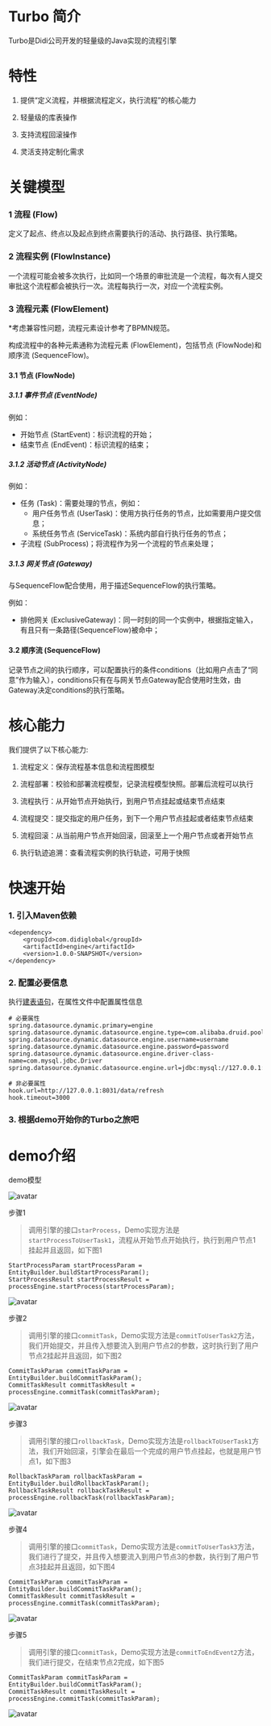 # Turbo 简介

Turbo是Didi公司开发的轻量级的Java实现的流程引擎

#

# 特性

1. 提供“定义流程，并根据流程定义，执行流程”的核心能力

2. 轻量级的库表操作

3. 支持流程回滚操作

4. 灵活支持定制化需求

#

# 关键模型

### 1 流程 (Flow)

定义了起点、终点以及起点到终点需要执行的活动、执行路径、执行策略。

### 2 流程实例 (FlowInstance)

一个流程可能会被多次执行，比如同一个场景的审批流是一个流程，每次有人提交审批这个流程都会被执行一次。流程每执行一次，对应一个流程实例。

### 3 流程元素 (FlowElement)

*考虑兼容性问题，流程元素设计参考了BPMN规范。

构成流程中的各种元素通称为流程元素 (FlowElement)，包括节点 (FlowNode)和顺序流 (SequenceFlow)。

#### 3.1 节点 (FlowNode)

##### 3.1.1 事件节点 (EventNode)

例如：
* 开始节点 (StartEvent)：标识流程的开始；
* 结束节点 (EndEvent)：标识流程的结束；

##### 3.1.2 活动节点 (ActivityNode)

例如：
* 任务 (Task)：需要处理的节点，例如：
    * 用户任务节点 (UserTask)：使用方执行任务的节点，比如需要用户提交信息；
    * 系统任务节点 (ServiceTask)：系统内部自行执行任务的节点；
* 子流程 (SubProcess)；将流程作为另一个流程的节点来处理；

##### 3.1.3 网关节点 (Gateway)

与SequenceFlow配合使用，用于描述SequenceFlow的执行策略。

例如：
* 排他网关 (ExclusiveGateway)：同一时刻的同一个实例中，根据指定输入，有且只有一条路径(SequenceFlow)被命中；

#### 3.2 顺序流 (SequenceFlow)

记录节点之间的执行顺序，可以配置执行的条件conditions（比如用户点击了“同意”作为输入），conditions只有在与网关节点Gateway配合使用时生效，由Gateway决定conditions的执行策略。

#

# 核心能力

我们提供了以下核心能力:

1. 流程定义：保存流程基本信息和流程图模型

2. 流程部署：校验和部署流程模型，记录流程模型快照。部署后流程可以执行

3. 流程执行：从开始节点开始执行，到用户节点挂起或结束节点结束

4. 流程提交：提交指定的用户任务，到下一个用户节点挂起或者结束节点结束

5. 流程回滚：从当前用户节点开始回滚，回滚至上一个用户节点或者开始节点

6. 执行轨迹追溯：查看流程实例的执行轨迹，可用于快照

# 快速开始

### 1. 引入Maven依赖

```
<dependency>
    <groupId>com.didiglobal</groupId>
    <artifactId>engine</artifactId>
    <version>1.0.0-SNAPSHOT</version>
</dependency>
```

### 2. 配置必要信息

执行[建表语句](engine/src/main/resources/turbo.db.create/turbo.mysql.sql)，在属性文件中配置属性信息

```
# 必要属性
spring.datasource.dynamic.primary=engine
spring.datasource.dynamic.datasource.engine.type=com.alibaba.druid.pool.DruidDataSource
spring.datasource.dynamic.datasource.engine.username=username
spring.datasource.dynamic.datasource.engine.password=password
spring.datasource.dynamic.datasource.engine.driver-class-name=com.mysql.jdbc.Driver
spring.datasource.dynamic.datasource.engine.url=jdbc:mysql://127.0.0.1:3306/db_engine

# 非必要属性
hook.url=http://127.0.0.1:8031/data/refresh
hook.timeout=3000

```

### 3. 根据demo开始你的Turbo之旅吧

# demo介绍

demo模型

![avatar](file/demo.png)

步骤1

> 调用引擎的接口`starProcess`，Demo实现方法是`startProcessToUserTask1`，流程从开始节点开始执行，执行到用户节点1挂起并且返回，如下图1

```
StartProcessParam startProcessParam = EntityBuilder.buildStartProcessParam();
StartProcessResult startProcessResult = processEngine.startProcess(startProcessParam);
```

![avatar](file/startProcessToUserTask1.png)

步骤2

> 调用引擎的接口`commitTask`，Demo实现方法是`commitToUserTask2`方法，我们开始提交，并且传入想要流入到用户节点2的参数，这时执行到了用户节点2挂起并且返回，如下图2

```
CommitTaskParam commitTaskParam = EntityBuilder.buildCommitTaskParam();
CommitTaskResult commitTaskResult = processEngine.commitTask(commitTaskParam);
```

![avatar](file/commitToUserTask2.png)

步骤3

> 调用引擎的接口`rollbackTask`，Demo实现方法是`rollbackToUserTask1`方法，我们开始回滚，引擎会在最后一个完成的用户节点挂起，也就是用户节点1，如下图3

```
RollbackTaskParam rollbackTaskParam = EntityBuilder.buildRollbackTaskParam();
RollbackTaskResult rollbackTaskResult = processEngine.rollbackTask(rollbackTaskParam);
```

![avatar](file/rollbackToUserTask1.png)

步骤4

> 调用引擎的接口`commitTask`，Demo实现方法是`commitToUserTask3`方法，我们进行了提交，并且传入想要流入到用户节点3的参数，执行到了用户节点3挂起并且返回，如下图4

```
CommitTaskParam commitTaskParam = EntityBuilder.buildCommitTaskParam();
CommitTaskResult commitTaskResult = processEngine.commitTask(commitTaskParam);
```

![avatar](file/commitToUserTask3.png)

步骤5

> 调用引擎的接口`commitTask`，Demo实现方法是`commitToEndEvent2`方法，我们进行提交，在结束节点2完成，如下图5

```
CommitTaskParam commitTaskParam = EntityBuilder.buildCommitTaskParam();
CommitTaskResult commitTaskResult = processEngine.commitTask(commitTaskParam);
```

![avatar](file/commitToEndEvent2.png)
